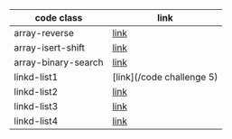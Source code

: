 




code class              | link
------------            | -------------
array-reverse           | [link](code1)
array-isert-shift       | [link](code2)
array-binary-search     | [link](code3)
linkd-list1             | [link](/code challenge 5)
linkd-list2             | [link](linkd-list/README.md)
linkd-list3             | [link](linkd-list/README.md)
linkd-list4             | [link](linkd-list/README.md)
